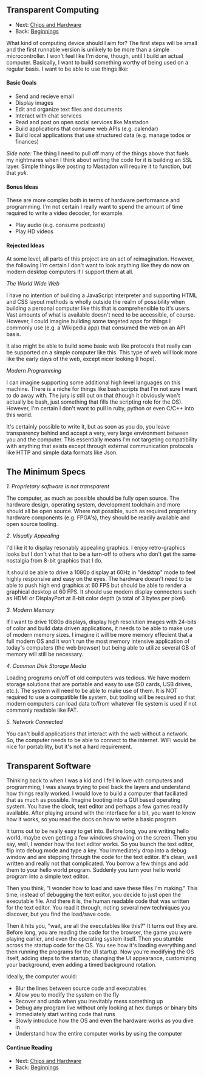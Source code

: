 ## Transparent Computing

* Next: [Chips and Hardware](03_Chips_And_Hardware.md)
* Back: [Beginnings](01_Beginnings.md)

What kind of computing device should I aim for? The first steps will be small and
the first runnable version is unlikely to be more than a simple microcontroller.
I won't feel like I'm done, though, until I build an actual computer. Basically,
I want to build something worthy of being used on a regular basis. I want to be able
to use things like:

#### Basic Goals

* Send and recieve email
* Display images
* Edit and organize text files and documents
* Interact with chat services
* Read and post on open social services like Mastadon
* Build applications that consume web APIs (e.g. calendar)
* Build local applications that use structured data (e.g. manage todos or finances)

*Side note:* The thing I need to pull off many of the things above that fuels my
nightmares when I think about writing the code for it is building an SSL layer.
Simple things like posting to Mastadon will require it to function, but that *yuk*.

#### Bonus Ideas

These are more complex both in terms of hardware performance and programming. I'm not
certain I really want to spend the amount of time required to write a video decoder,
for example.

* Play audio (e.g. consume podcasts)
* Play HD videos

#### Rejected Ideas

At some level, all parts of this project are an act of reimagination. However, the
following I'm certain I don't want to look anything like they do now on modern
desktop computers if I support them at all.

*The World Wide Web*

I have no intention of building a JavaScript interpreter and supporting HTML and CSS
layout methods is wholly outside the realm of possibility when building a personal
computer like this that is comprehensible to it's users. Vast amounts of what is
available doesn't need to be accessible, of course. However, I could imagine building
some targeted apps for things I commonly use (e.g. a Wikipedia app) that consumed
the web on an API basis.

It also might be able to build some basic web like protocols that really can be
supported on a simple computer like this. This type of web will look more like the
early days of the web, except nicer looking (I hope).

*Modern Programming*

I can imagine supporting some additional high level languages on this machine. There
is a niche for things like bash scripts that I'm not sure I want to do away with.
The jury is still out on that (though it obviously won't actually be bash, just
something that fills the scripting role for the OS). However, I'm certain I don't
want to pull in ruby, python or even C/C++ into this world.

It's certainly possible to write it, but as soon as you do, you leave transparency
behind and accept a very, very large environment between you and the computer. This
essentially means I'm not targeting compatibility with anything that exists except
through external communication protocols like HTTP and simple data formats like Json.

## The Minimum Specs

*1. Proprietary software is not transparent*

The computer, as much as possible should be fully open source. The hardware design,
operating system, development toolchain and more should all be open source. Where
not possible, such as required proprietary hardware components (e.g. FPGA's), they
should be readily available and open source tooling.

*2. Visually Appealing*

I'd like it to display resonably appealing graphics. I enjoy retro-graphics looks
but I don't what that to be a turn-off to others who don't get the same nostalgia
from 8-bit graphics that I do.

It should be able to drive a 1080p display at 60Hz in "desktop" mode to feel highly
responsive and easy on the eyes. The hardware doesn't need to be able to push high
end graphics at 60 FPS but should be able to render a graphical desktop at 60 FPS.
It should use modern display connectors such as HDMI or DisplayPort at 8-bit color
depth (a total of 3 bytes per pixel).

*3. Modern Memory*

If I want to drive 1080p displays, display high resolution images with 24-bits
of color and build data driven applications, it needs to be able to make use of
modern memory sizes. I imagine it will be more memory effecient that a full modern
OS and it won't run the most memory intensive application of today's computers (the
web browser) but being able to utilize several GB of memory will still be necessary.

*4. Common Disk Storage Media*

Loading programs on/off of old computers was tedious. We have modern storage
solutions that are portable and easy to use (SD cards, USB drives, etc.). The system
will need to be able to make use of them. It is NOT required to use a compatible
file system, but tooling will be required so that modern computers can load data
to/from whatever file system is used if not commonly readable like FAT.

*5. Network Connected*

You can't build applications that interact with the web without a network. So, the
computer needs to be able to connect to the internet. WiFi would be nice for
portability, but it's not a hard requirement.

## Transparent Software

Thinking back to when I was a kid and I fell in love with computers and programming,
I was always trying to peel back the layers and understand how things really worked.
I would love to build a computer that faciliated that as much as possible. Imagine
booting into a GUI based operating system. You have the clock, text editor and
perhaps a few games readily available. After playing around with the interface for
a bit, you want to know how it works, so you read the docs on how to write a basic
program.

It turns out to be really easy to get into. Before long, you are writing hello world,
maybe even getting a few windows showing on the screen. Then you say, well, I wonder
how the text editor works. So you launch the text editor, flip into debug mode and
type a key. You immediately drop into a debug window and are stepping through the
code for the text editor. It's clean, well written and really not that complicated.
You borrow a few things and add them to your hello world program. Suddenly you turn
your hello world program into a simple text editor.

Then you think, "I wonder how to load and save these files I'm making." This time,
instead of debugging the text editor, you decide to just open the executable file.
And there it is, the human readable code that was written for the text editor. You
read it through, noting several new techniques you discover, but you find the
load/save code.

Then it hits you, "wait, are all the executables like this?" It turns out they are.
Before long, you are reading the code for the browser, the game you were playing
earlier, and even the operating system itself. Then you stumble across the startup
code for the OS. You see how it's loading everything and then running the programs
for the UI startup. Now you're modifying the OS itself, adding steps to the startup,
changing the UI appearance, customizing your background, even adding a timed
background rotation.

Ideally, the computer would:

* Blur the lines between source code and executables
* Allow you to modify the system on the fly
* Recover and undo when you inevitably mess something up
* Debug any program live without only looking at hex dumps or binary bits
* Immediately start writing code that runs
* Slowly introduce how the OS and even the hardware works as you dive in
* Understand how the entire computer works by using the computer

#### Continue Reading

* Next: [Chips and Hardware](03_Chips_And_Hardware.md)
* Back: [Beginnings](01_Beginnings.md)

